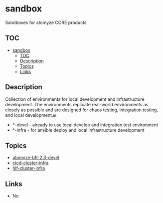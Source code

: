 # sandbox

Sandboxes for atomyze CORE products

## TOC

- [sandbox](#sandbox)
  - [TOC](#toc)
  - [Description](#description)
  - [Topics](#topics)
  - [Links](#links)

## Description

Collection of environments for local development and infrastructure development.
The environments replicate real-world environments as closely as possible and are designed for chaos testing, integration testing, and local development.ы

* *-devel - already to use local develop and integration test environment
* *-infra - for ansible deploy and local infrastructure development

## Topics

* [atomyze-bft-2.3-devel](atomyze-bft-2.3-devel/README.md)
* [cicd-cluster-infra](cicd-cluster-infra/README.md)
* [hlf-cluster-infra](hlf-cluster-infra/README.md)

## Links

* No
